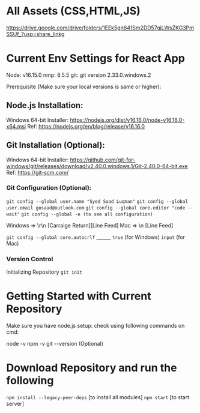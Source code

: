# All Assets (CSS,HTML,JS)

https://drive.google.com/drive/folders/1EEk5gn641Sm2DD57gjLWsZKG3PmSSUf_?usp=share_linkg

# Current Env Settings for React App

Node: v16.15.0
nmp: 8.5.5
git: git version 2.33.0.windows.2

Prerequisite 
(Make sure your local versions is same or higher):

## Node.js Installation:

Windows 64-bit Installer: https://nodejs.org/dist/v16.16.0/node-v16.16.0-x64.msi
Ref: https://nodejs.org/en/blog/release/v16.16.0

## Git Installation (Optional):

Windows 64-bit Installer: https://github.com/git-for-windows/git/releases/download/v2.40.0.windows.1/Git-2.40.0-64-bit.exe
Ref: https://git-scm.com/

### Git Configuration (Optional):
`git config --global user.name "Syed Saad Luqman"`
`git config --global user.email gosaad@outlook.com`
`git config --global core.editor "code --wait"`
`git config --global -e (to see all configuration)`

Windows => \r\n [Carraige Return][Line Feed]
Mac => \n [Line Feed]

`git config --global core.autocrlf` ______
`true` (for Windows)
`input` (for Mac)

### Version Control

Initializing Repository
`git init`




# Getting Started with Current Repository

Make sure you have node.js setup:
check using following commands on cmd:

node -v
npm -v
git --version (Optional)

# Download Repository and run the following

`npm install --legacy-peer-deps` [to install all modules]
`npm start` [to start server]


